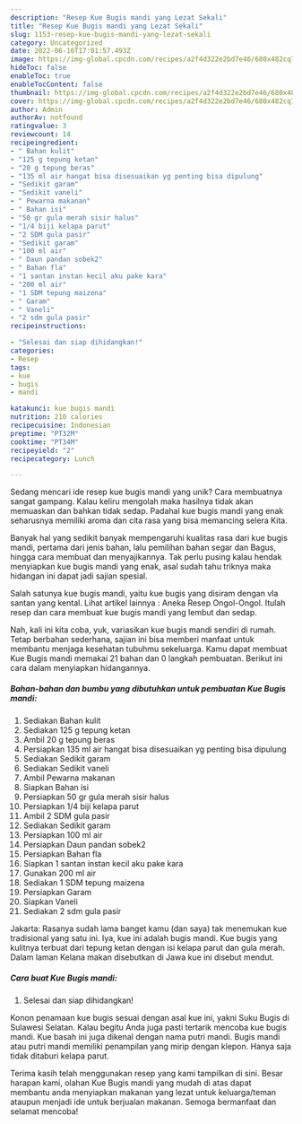 ```yaml
---
description: "Resep Kue Bugis mandi yang Lezat Sekali"
title: "Resep Kue Bugis mandi yang Lezat Sekali"
slug: 1153-resep-kue-bugis-mandi-yang-lezat-sekali
category: Uncategorized
date: 2022-06-16T17:01:57.493Z
image: https://img-global.cpcdn.com/recipes/a2f4d322e2bd7e46/680x482cq70/kue-bugis-mandi-foto-resep-utama.jpg
hideToc: false
enableToc: true
enableTocContent: false
thumbnail: https://img-global.cpcdn.com/recipes/a2f4d322e2bd7e46/680x482cq70/kue-bugis-mandi-foto-resep-utama.jpg
cover: https://img-global.cpcdn.com/recipes/a2f4d322e2bd7e46/680x482cq70/kue-bugis-mandi-foto-resep-utama.jpg
author: Admin
authorAv: notfound
ratingvalue: 3
reviewcount: 14
recipeingredient:
- " Bahan kulit"
- "125 g tepung ketan"
- "20 g tepung beras"
- "135 ml air hangat bisa disesuaikan yg penting bisa dipulung"
- "Sedikit garam"
- "Sedikit vaneli"
- " Pewarna makanan"
- " Bahan isi"
- "50 gr gula merah sisir halus"
- "1/4 biji kelapa parut"
- "2 SDM gula pasir"
- "Sedikit garam"
- "100 ml air"
- " Daun pandan sobek2"
- " Bahan fla"
- "1 santan instan kecil aku pake kara"
- "200 ml air"
- "1 SDM tepung maizena"
- " Garam"
- " Vaneli"
- "2 sdm gula pasir"
recipeinstructions:

- "Selesai dan siap dihidangkan!"
categories:
- Resep
tags:
- kue
- bugis
- mandi

katakunci: kue bugis mandi 
nutrition: 210 calories
recipecuisine: Indonesian
preptime: "PT32M"
cooktime: "PT34M"
recipeyield: "2"
recipecategory: Lunch

---
```





Sedang mencari ide resep kue bugis mandi yang unik? Cara membuatnya sangat gampang. Kalau keliru mengolah maka hasilnya tidak akan memuaskan dan bahkan tidak sedap. Padahal kue bugis mandi yang enak seharusnya memiliki aroma dan cita rasa yang bisa memancing selera Kita.





Banyak hal yang sedikit banyak mempengaruhi kualitas rasa dari kue bugis mandi, pertama dari jenis bahan, lalu pemilihan bahan segar dan Bagus, hingga cara membuat dan menyajikannya. Tak perlu pusing kalau hendak menyiapkan kue bugis mandi yang enak,      asal sudah tahu triknya maka hidangan ini dapat jadi sajian spesial.














Salah satunya kue bugis mandi, yaitu kue bugis yang disiram dengan vla santan yang kental. Lihat artikel lainnya : Aneka Resep Ongol-Ongol. Itulah resep dan cara membuat kue bugis mandi yang lembut dan sedap.






Nah, kali ini kita coba, yuk, variasikan kue bugis mandi sendiri di rumah. Tetap berbahan sederhana, sajian ini bisa memberi manfaat untuk membantu menjaga kesehatan tubuhmu sekeluarga. Kamu dapat membuat Kue Bugis mandi memakai 21 bahan dan 0 langkah pembuatan. Berikut ini cara dalam menyiapkan hidangannya.

<!--inarticleads1-->

##### Bahan-bahan dan bumbu yang dibutuhkan untuk pembuatan Kue Bugis mandi:

1. Sediakan  Bahan kulit
1. Sediakan 125 g tepung ketan
1. Ambil 20 g tepung beras
1. Persiapkan 135 ml air hangat bisa disesuaikan yg penting bisa dipulung
1. Sediakan Sedikit garam
1. Sediakan Sedikit vaneli
1. Ambil  Pewarna makanan
1. Siapkan  Bahan isi
1. Persiapkan 50 gr gula merah sisir halus
1. Persiapkan 1/4 biji kelapa parut
1. Ambil 2 SDM gula pasir
1. Sediakan Sedikit garam
1. Persiapkan 100 ml air
1. Persiapkan  Daun pandan sobek2
1. Persiapkan  Bahan fla
1. Siapkan 1 santan instan kecil aku pake kara
1. Gunakan 200 ml air
1. Sediakan 1 SDM tepung maizena
1. Persiapkan  Garam
1. Siapkan  Vaneli
1. Sediakan 2 sdm gula pasir


Jakarta: Rasanya sudah lama banget kamu (dan saya) tak menemukan kue tradisional yang satu ini. Iya, kue ini adalah bugis mandi. Kue bugis yang kulitnya terbuat dari tepung ketan dengan isi kelapa parut dan gula merah. Dalam laman Kelana makan disebutkan di Jawa kue ini disebut mendut. 

<!--inarticleads2-->

##### Cara buat Kue Bugis mandi:


1. Selesai dan siap dihidangkan!

Konon penamaan kue bugis sesuai dengan asal kue ini, yakni Suku Bugis di Sulawesi Selatan. Kalau begitu Anda juga pasti tertarik mencoba kue bugis mandi. Kue basah ini juga dikenal dengan nama putri mandi. Bugis mandi atau putri mandi memiliki penampilan yang mirip dengan klepon. Hanya saja tidak ditaburi kelapa parut. 

Terima kasih telah menggunakan resep yang kami tampilkan di sini. Besar harapan kami, olahan Kue Bugis mandi yang mudah di atas dapat membantu anda menyiapkan makanan yang lezat untuk keluarga/teman ataupun menjadi ide untuk berjualan makanan. Semoga bermanfaat dan selamat mencoba!
